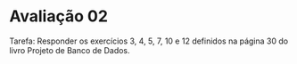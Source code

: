# Avaliação 02

Tarefa: Responder os exercícios 3, 4, 5, 7, 10 e 12 definidos na página 30 do livro Projeto de Banco de Dados.
